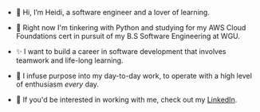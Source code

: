 - 👋 Hi, I’m Heidi, a software engineer and a lover of learning.
- :wrench: Right now I'm tinkering with Python and studying for my AWS Cloud Foundations cert in pursuit of my B.S Software Engineering at WGU. 

- ✨ I want to build a career in software development that involves teamwork and life-long learning. 
- 💞️ I infuse purpose into my day-to-day work, to operate with a high level of enthusiasm <em>every</em> day.
- 💼 If you'd be interested in working with me, check out my [LinkedIn](https://www.linkedin.com/in/heidi-negrete/).
